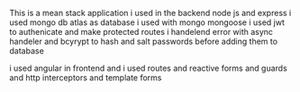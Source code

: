 This is a mean stack application i used in the backend node js and express
i  used mongo db atlas as database i used with mongo mongoose
i used jwt to authenicate and make protected routes
i handelend error with async handeler
and bcyrypt to hash and salt passwords before adding them to database


i used angular in frontend and i used routes and reactive forms
and guards and http interceptors and template forms
